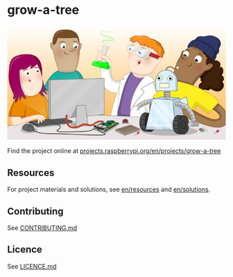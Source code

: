 # grow-a-tree

![grow-a-tree](banner.png)

Find the project online at [projects.raspberrypi.org/en/projects/grow-a-tree](https://projects.raspberrypi.org/en/projects/grow-a-tree)

## Resources
For project materials and solutions, see [en/resources](https://github.com/raspberrypilearning/grow-a-tree/tree/master/en/resources) and [en/solutions](https://github.com/raspberrypilearning/grow-a-tree/tree/master/en/solutions).

## Contributing
See [CONTRIBUTING.md](CONTRIBUTING.md)

## Licence
 See [LICENCE.md](LICENCE.md)